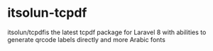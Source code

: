 # itsolun-tcpdf
itsolun/tcpdfis the latest tcpdf package for Laravel 8 with abilities to generate qrcode labels directly and more Arabic fonts
